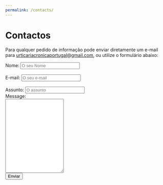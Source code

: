 ```yaml
---
permalink: /contacts/
---
```


# Contactos

Para qualquer pedido de informação pode enviar diretamente um e-mail para <a href="mailto:urticariacronicaportugal@gmail.com">urticariacronicaportugal@gmail.com</a>, ou utilize o formulário abaixo:


<form
  action="https://asofiafonso.github.io/apurtica/assets/formmail.php"
  method="POST"
>
<input type="hidden" name="env_report" value="REMOTE_HOST,REMOTE_ADDR,HTTP_USER_AGENT,AUTH_TYPE,REMOTE_USER" />
<input type="hidden" name="recipients" value="urticariacronicaportugal@gmail.com" />
<input type="hidden" name="required" value="ContactEmail:O seu e-mail,ContactName:O seu nome,Message:A sua mensagem"/>
<input type="hidden" name="subject" value="Contacto Formulario" />
<input type="hidden" name="derive_fields" value="email=ContactEmail,realname=ContactName" />
<div class="form-column">
    Nome: 
    <input type="text" name="ContactName" placeholder="O seu Nome">
    <br>
    <br>
    E-mail: 
    <input type="text" name="ContactEmail" placeholder="O seu e-mail">
    <br>
    <br>
    Assunto: 
    <input type="text" name="MessageTitle" placeholder="O assunto">
</div>
<div class="form-column">
    Message:
    <br> 
    <textarea name="Message" rows="15" placeholder="A sua mensagem">
    </textarea>
</div>
<div class="g-recaptcha" data-sitekey="6LfrFZ8cAAAAAP9SaqZdAfFMNQVw_U02hRabQYrf"></div>
<button type="submit">Enviar</button>
</form>


<!-- <form method="post" action=”https://formspree.io/f/xjvjlvdk”  name="ContactForm">
<input type="hidden" name="env_report" value="REMOTE_HOST,REMOTE_ADDR,HTTP_USER_AGENT,AUTH_TYPE,REMOTE_USER" />
<input type="hidden" name="recipients" value="urticariacronicaportugal@gmail.com" />
<input type="hidden" name="required" value="ContactEmail:O seu e-mail,”ContactName”:O seu nome "/>
<input type="hidden" name="subject" value="Contacto Formulario" />
<input type="hidden" name="derive_fields" value="email=ContactEmail,realname=”ContactName”" />
<div class="form-column">
    Nome: 
    <input type=”text” size=”19″ name=”ContactName” placeholder="O seu Nome">
    <br>
    <br>
    E-mail: 
    <input type=”text” size=”19″ name="ContactEmail" placeholder="O seu e-mail">
    <br>
    <br>
    Assunto: 
    <input type=”text” size=”19″ name="MessageTitle" placeholder="O assunto">
</div>
<div class="form-column">
    Message:
    <br> 
    <textarea name="Message" rows=”30″ cols=”20″ placeholder="A sua mensagem">
    </textarea>
</div>
<div class="g-recaptcha" data-sitekey="6LfrFZ8cAAAAAP9SaqZdAfFMNQVw_U02hRabQYrf"></div>
<button type="submit">Enviar</button>
</form> -->


<!--js-->
<script src='https://www.google.com/recaptcha/api.js'></script>
